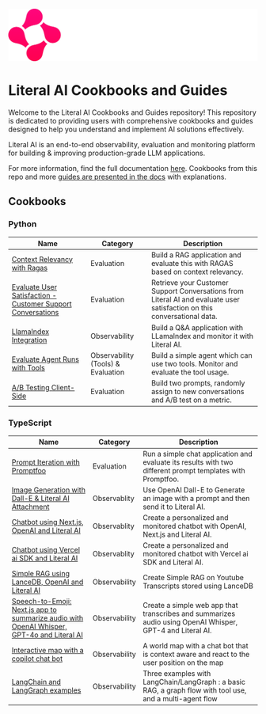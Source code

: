 ![Literal AI](/img/logoliteralai.png)

# Literal AI Cookbooks and Guides

Welcome to the Literal AI Cookbooks and Guides repository! This repository is dedicated to providing users with comprehensive cookbooks and guides designed to help you understand and implement AI solutions effectively.

Literal AI is an end-to-end observability, evaluation and monitoring platform for building & improving production-grade LLM applications.

For more information, find the full documentation [here](https://docs.getliteral.ai/). Cookbooks from this repo and more [guides are presented in the docs](https://docs.getliteral.ai/guides) with explanations.

## Cookbooks

### Python

| Name                                                                                               | Category                           | Description                                                                                                              |
| -------------------------------------------------------------------------------------------------- | ---------------------------------- | ------------------------------------------------------------------------------------------------------------------------ |
| [Context Relevancy with Ragas](/python/context-relevancy-ragas/)                                   | Evaluation                         | Build a RAG application and evaluate this with RAGAS based on context relevancy.                                         |
| [Evaluate User Satisfaction - Customer Support Conversations](/python/evaluate-user-satisfaction/) | Evaluation                         | Retrieve your Customer Support Conversations from Literal AI and evaluate user satisfaction on this conversational data. |
| [LlamaIndex Integration](/python/llamaindex-integration/)                                          | Observability                      | Build a Q&A application with LLamaIndex and monitor it with Literal AI.                                                  |
| [Evaluate Agent Runs with Tools](/python/evaluate-agent-runs/)                                     | Observability (Tools) & Evaluation | Build a simple agent which can use two tools. Monitor and evaluate the tool usage.                                       |
| [A/B Testing Client-Side](/python/ab-testing-client-side/)                                         | Evaluation                         | Build two prompts, randomly assign to new conversations and A/B test on a metric.                                        |

### TypeScript

| Name                                                                                                                      | Category      | Description                                                                                                |
| ------------------------------------------------------------------------------------------------------------------------- | ------------- | ---------------------------------------------------------------------------------------------------------- |
| [Prompt Iteration with Promptfoo](/typescript/prompt-iteration-promptfoo/)                                                | Evaluation    | Run a simple chat application and evaluate its results with two different prompt templates with Promptfoo. |
| [Image Generation with Dall-E & Literal AI Attachment](/typescript/dall-e-image-generation)                               | Observablity  | Use OpenAI Dall-E to Generate an image with a prompt and then send it to Literal AI.                       |
| [Chatbot using Next.js, OpenAI and Literal AI](/typescript/nextjs-openai/)                                                | Observablity  | Create a personalized and monitored chatbot with OpenAI, Next.js and Literal AI.                           |
| [Chatbot using Vercel ai SDK and Literal AI](/typescript/vercel-ai-sdk/)                                                  | Observablity  | Create a personalized and monitored chatbot with Vercel ai SDK and Literal AI.                             |
| [Simple RAG using LanceDB, OpenAI and Literal AI](/typescript/lancedb-rag)                                                | Observability | Create Simple RAG on Youtube Transcripts stored using LanceDB                                              |
| [Speech-to-Emoji: Next.js app to summarize audio with OpenAI Whisper, GPT-4o and Literal AI](/typescript/speech-to-emoji) | Observability | Create a simple web app that transcribes and summarizes audio using OpenAI Whisper, GPT-4 and Literal AI.  |
| [Interactive map with a copilot chat bot](/typescript/leaflet-interactive-map/)                                           | Observability | A world map with a chat bot that is context aware and react to the user position on the map                |
| [LangChain and LangGraph examples](/typescript/langchain-langgraph/)                                                      | Observability | Three examples with LangChain/LangGraph : a basic RAG, a graph flow with tool use, and a multi-agent flow  |
